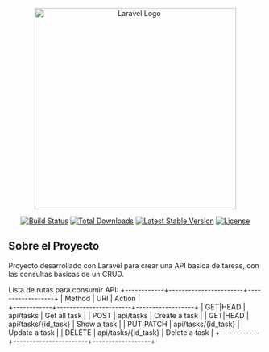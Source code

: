 <p align="center"><a href="https://laravel.com" target="_blank"><img src="https://raw.githubusercontent.com/laravel/art/master/logo-lockup/5%20SVG/2%20CMYK/1%20Full%20Color/laravel-logolockup-cmyk-red.svg" width="400" alt="Laravel Logo"></a></p>

<p align="center">
<a href="https://travis-ci.org/laravel/framework"><img src="https://travis-ci.org/laravel/framework.svg" alt="Build Status"></a>
<a href="https://packagist.org/packages/laravel/framework"><img src="https://img.shields.io/packagist/dt/laravel/framework" alt="Total Downloads"></a>
<a href="https://packagist.org/packages/laravel/framework"><img src="https://img.shields.io/packagist/v/laravel/framework" alt="Latest Stable Version"></a>
<a href="https://packagist.org/packages/laravel/framework"><img src="https://img.shields.io/packagist/l/laravel/framework" alt="License"></a>
</p>

## Sobre el Proyecto

Proyecto desarrollado con Laravel para crear una API basica de tareas, con las consultas basicas de un CRUD.

Lista de rutas para consumir API:
  +------------+-----------------------+------------------+
  |  Method    |  URI                  |   Action         |  
  +------------+-----------------------+------------------+
  |  GET|HEAD  |  api/tasks            |   Get all task   |
  |  POST      |  api/tasks            |   Create a task  |
  |  GET|HEAD  |  api/tasks/{id_task}  |   Show a task    |
  |  PUT|PATCH |  api/tasks/{id_task}  |   Update a task  | 
  |  DELETE    |  api/tasks/{id_task}  |   Delete a task  | 
  +------------+-----------------------+------------------+


